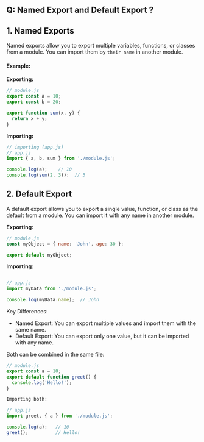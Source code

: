 ## Q: Named Export and Default Export ?

## 1. Named Exports
Named exports allow you to export multiple variables, functions, or classes from a module. You can import them by `their name` in another module.
#### Example:

**Exporting:**

```js
// module.js
export const a = 10;
export const b = 20;

export function sum(x, y) {
  return x + y;
}
```
**Importing:**

```js
// importing (app.js)
// app.js
import { a, b, sum } from './module.js';

console.log(a);    // 10
console.log(sum(2, 3));  // 5
```


## 2. Default Export
A default export allows you to export a single value, function, or class as the default from a module. You can import it with any name in another module.

**Exporting:**
```js
// module.js
const myObject = { name: 'John', age: 30 };

export default myObject;
```

**Importing:**
```js

// app.js
import myData from './module.js';

console.log(myData.name);  // John

```

Key Differences:
- Named Export: You can export multiple values and import them with the same name.
- Default Export: You can export only one value, but it can be imported with any name.

Both can be combined in the same file:
```js
// module.js
export const a = 10;
export default function greet() {
  console.log('Hello!');
}

Importing both:

// app.js
import greet, { a } from './module.js';

console.log(a);   // 10
greet();          // Hello!

```